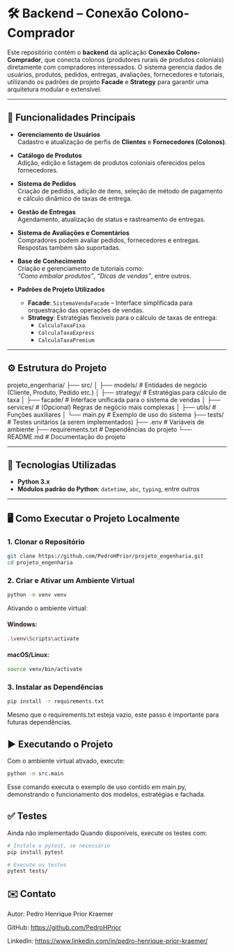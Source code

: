 # 🛠️ Backend – Conexão Colono-Comprador

Este repositório contém o **backend** da aplicação **Conexão Colono-Comprador**, que conecta colonos (produtores rurais de produtos coloniais) diretamente com compradores interessados. O sistema gerencia dados de usuários, produtos, pedidos, entregas, avaliações, fornecedores e tutoriais, utilizando os padrões de projeto **Facade** e **Strategy** para garantir uma arquitetura modular e extensível.

---

## 🚀 Funcionalidades Principais

- **Gerenciamento de Usuários**  
  Cadastro e atualização de perfis de **Clientes** e **Fornecedores (Colonos)**.

- **Catálogo de Produtos**  
  Adição, edição e listagem de produtos coloniais oferecidos pelos fornecedores.

- **Sistema de Pedidos**  
  Criação de pedidos, adição de itens, seleção de método de pagamento e cálculo dinâmico de taxas de entrega.

- **Gestão de Entregas**  
  Agendamento, atualização de status e rastreamento de entregas.

- **Sistema de Avaliações e Comentários**  
  Compradores podem avaliar pedidos, fornecedores e entregas. Respostas também são suportadas.

- **Base de Conhecimento**  
  Criação e gerenciamento de tutoriais como:  
  _“Como embalar produtos”_, _“Dicas de vendas”_, entre outros.

- **Padrões de Projeto Utilizados**
  - **Facade**: `SistemaVendaFacade` – Interface simplificada para orquestração das operações de vendas.
  - **Strategy**: Estratégias flexíveis para o cálculo de taxas de entrega:
    - `CalculaTaxaFixa`
    - `CalculaTaxaExpress`
    - `CalculaTaxaPremium`

---

## ⚙️ Estrutura do Projeto

projeto_engenharia/
├── src/
│ ├── models/ # Entidades de negócio (Cliente, Produto, Pedido etc.)
│ ├── strategy/ # Estratégias para cálculo de taxa
│ ├── facade/ # Interface unificada para o sistema de vendas
│ ├── services/ # (Opcional) Regras de negócio mais complexas
│ ├── utils/ # Funções auxiliares
│ └── main.py # Exemplo de uso do sistema
├── tests/ # Testes unitários (a serem implementados)
├── .env # Variáveis de ambiente
├── requirements.txt # Dependências do projeto
└── README.md # Documentação do projeto


---

## 🧪 Tecnologias Utilizadas

- **Python 3.x**
- **Módulos padrão do Python**: `datetime`, `abc`, `typing`, entre outros

---

## 🖥️ Como Executar o Projeto Localmente

### 1. Clonar o Repositório

```bash
git clone https://github.com/PedroHPrior/projeto_engenharia.git
cd projeto_engenharia
```

### 2. Criar e Ativar um Ambiente Virtual
```bash
python -m venv venv
```
Ativando o ambiente virtual:

#### Windows:
```bash
.\venv\Scripts\activate
```
#### macOS/Linux:
```bash
source venv/bin/activate
```

### 3. Instalar as Dependências
```bash
pip install -r requirements.txt
```
Mesmo que o requirements.txt esteja vazio, este passo é importante para futuras dependências.

## ▶️ Executando o Projeto

Com o ambiente virtual ativado, execute:
```bash
python -m src.main
```
Esse comando executa o exemplo de uso contido em main.py, demonstrando o funcionamento dos modelos, estratégias e fachada.

## ✅ Testes

Ainda não implementado
Quando disponíveis, execute os testes com:
```bash
# Instale o pytest, se necessário
pip install pytest

# Execute os testes
pytest tests/
```
## ✉️ Contato

Autor: Pedro Henrique Prior Kraemer

GitHub: https://github.com/PedroHPrior

LinkedIn: https://www.linkedin.com/in/pedro-henrique-prior-kraemer/ 



